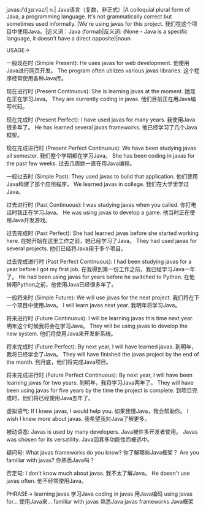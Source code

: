 javas:/ˈdʒɑːvəz/| n.| Java语言（复数，非正式）|A colloquial plural form of Java, a programming language. It's not grammatically correct but sometimes used informally. |We're using javas for this project. 我们在这个项目中使用Java。|近义词：Java (formal)|反义词: (None -  Java is a specific language, it doesn't have a direct opposite)|noun


USAGE->

一般现在时 (Simple Present):
He uses javas for web development.  他使用Java进行网页开发。
The program often utilizes various javas libraries.  这个程序经常使用各种Java库。

现在进行时 (Present Continuous):
She is learning javas at the moment. 她现在正在学习Java。
They are currently coding in javas. 他们目前正在用Java编写代码。

现在完成时 (Present Perfect):
I have used javas for many years. 我使用Java很多年了。
He has learned several javas frameworks.  他已经学习了几个Java框架。


现在完成进行时 (Present Perfect Continuous):
We have been studying javas all semester.  我们整个学期都在学习Java。
She has been coding in javas for the past few weeks. 过去几周她一直在用Java编程。

一般过去时 (Simple Past):
They used javas to build that application.  他们使用Java构建了那个应用程序。
We learned javas in college. 我们在大学里学过Java。


过去进行时 (Past Continuous):
I was studying javas when you called. 你打电话时我正在学习Java。
He was using javas to develop a game. 他当时正在使用Java开发游戏。


过去完成时 (Past Perfect):
She had learned javas before she started working here. 在她开始在这里工作之前，她已经学习了Java。
They had used javas for several projects. 他们已经将Java用于多个项目。

过去完成进行时 (Past Perfect Continuous):
I had been studying javas for a year before I got my first job. 在我得到第一份工作之前，我已经学习Java一年了。
He had been using javas for years before he switched to Python. 在他转用Python之前，他使用Java已经很多年了。

一般将来时 (Simple Future):
We will use javas for the next project.  我们将在下一个项目中使用Java。
I will learn javas next year. 我明年将学习Java。


将来进行时 (Future Continuous):
I will be learning javas this time next year. 明年这个时候我将会在学习Java。
They will be using javas to develop the new system. 他们将使用Java来开发新系统。


将来完成时 (Future Perfect):
By next year, I will have learned javas. 到明年，我将已经学会了Java。
They will have finished the javas project by the end of the month.  到月底，他们将完成Java项目。

将来完成进行时 (Future Perfect Continuous):
By next year, I will have been learning javas for two years. 到明年，我将学习Java两年了。
They will have been using javas for five years by the time the project is complete. 到项目完成时，他们将已经使用Java五年了。


虚拟语气:
If I knew javas, I would help you. 如果我懂Java，我会帮助你。
I wish I knew more about javas. 我希望我对Java了解更多。


被动语态:
Javas is used by many developers. Java被许多开发者使用。
Javas was chosen for its versatility. Java因其多功能性而被选中。

疑问句:
What javas frameworks do you know? 你了解哪些Java框架？
Are you familiar with javas? 你熟悉Java吗？

否定句:
I don't know much about javas. 我不太了解Java。
He doesn't use javas often. 他不经常使用Java。



PHRASE->
learning javas  学习Java
coding in javas  用Java编码
using javas for...  使用Java来...
familiar with javas  熟悉Java
javas frameworks   Java框架

